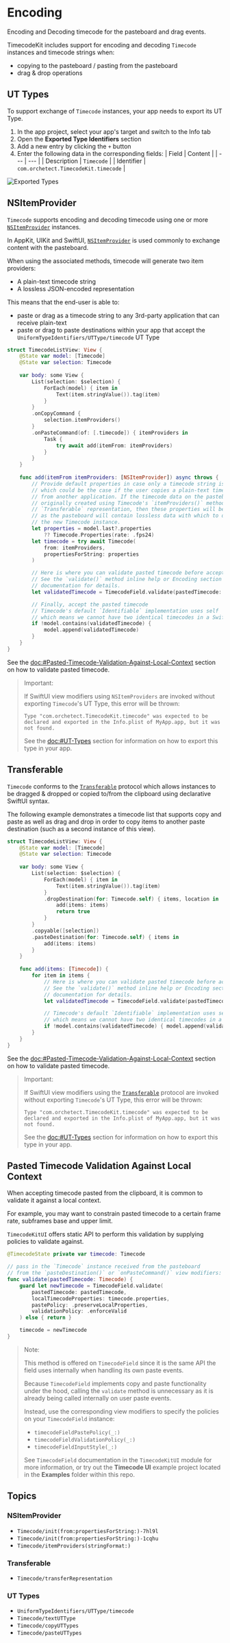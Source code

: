 # Encoding

Encoding and Decoding timecode for the pasteboard and drag events.

TimecodeKit includes support for encoding and decoding ``Timecode`` instances and timecode strings when:

- copying to the pasteboard / pasting from the pasteboard
- drag & drop operations

## UT Types

To support exchange of ``Timecode`` instances, your app needs to export its UT Type.

1. In the app project, select your app's target and switch to the Info tab
2. Open the **Exported Type Identifiers** section
3. Add a new entry by clicking the `+` button
4. Enter the following data in the corresponding fields:
   | Field | Content |
   | --- | --- |
   | Description | `Timecode` |
   | Identifier | `com.orchetect.TimecodeKit.timecode` |

![Exported Types](app-target-exported-types.png)

## NSItemProvider

``Timecode`` supports encoding and decoding timecode using one or more [`NSItemProvider`](https://developer.apple.com/documentation/foundation/nsitemprovider) instances.

In AppKit, UIKit and SwiftUI, [`NSItemProvider`](https://developer.apple.com/documentation/foundation/nsitemprovider) is used commonly to exchange content with the pasteboard.

When using the associated methods, timecode will generate two item providers:
- A plain-text timecode string
- A lossless JSON-encoded representation

This means that the end-user is able to:
- paste or drag as a timecode string to any 3rd-party application that can receive plain-text
- paste or drag to paste destinations within your app that accept the ``UniformTypeIdentifiers/UTType/timecode`` UT Type

```swift
struct TimecodeListView: View {
    @State var model: [Timecode]
    @State var selection: Timecode
    
    var body: some View {
        List(selection: $selection) {
            ForEach(model) { item in
                Text(item.stringValue()).tag(item)
            }
        }
        .onCopyCommand {
            selection.itemProviders()
        }
        .onPasteCommand(of: [.timecode]) { itemProviders in
            Task {
                try await add(itemFrom: itemProviders)
            }
        }
    }
    
    func add(itemFrom itemProviders: [NSItemProvider]) async throws {
        // Provide default properties in case only a timecode string is present,
        // which could be the case if the user copies a plain-text timecode string
        // from another application. If the timecode data on the pasteboard was
        // originally created using Timecode's `itemProviders()` method or its
        // `Transferable` representation, then these properties will be ignored,
        // as the pasteboard will contain lossless data with which to decode to
        // the new Timecode instance.
        let properties = model.last?.properties
            ?? Timecode.Properties(rate: .fps24)
        let timecode = try await Timecode(
            from: itemProviders,
            propertiesForString: properties
        )

        // Here is where you can validate pasted timecode before accepting it.
        // See the `validate()` method inline help or Encoding section in the
        // documentation for details. 
        let validatedTimecode = TimecodeField.validate(pastedTimecode: timecode, ... )

        // Finally, accept the pasted timecode
        // Timecode's default `Identifiable` implementation uses self
        // which means we cannot have two identical timecodes in a SwiftUI array
        if !model.contains(validatedTimecode) {
            model.append(validatedTimecode) 
        }
    }
}
```

See the <doc:#Pasted-Timecode-Validation-Against-Local-Context> section on how to validate pasted timecode.

> Important:
>
> If SwiftUI view modifiers using `NSItemProviders` are invoked without exporting `Timecode`'s UT Type, this error will be thrown:
> 
> `Type "com.orchetect.TimecodeKit.timecode" was expected to be declared and exported in the Info.plist of MyApp.app, but it was not found.`
> 
> See the <doc:#UT-Types> section for information on how to export this type in your app.

## Transferable

``Timecode`` conforms to the [`Transferable`](https://developer.apple.com/documentation/coretransferable/transferable) protocol which allows instances to be dragged & dropped or copied to/from the clipboard using declarative SwiftUI syntax.

The following example demonstrates a timecode list that supports copy and paste as well as drag and drop in order to copy items to another paste destination (such as a second instance of this view).

```swift
struct TimecodeListView: View {
    @State var model: [Timecode]
    @State var selection: Timecode
    
    var body: some View {
        List(selection: $selection) {
            ForEach(model) { item in
                Text(item.stringValue()).tag(item)
            }
            .dropDestination(for: Timecode.self) { items, location in
                add(items: items)
                return true
            }
        }
        .copyable([selection])
        .pasteDestination(for: Timecode.self) { items in
            add(items: items)
        }
    }
    
    func add(items: [Timecode]) {
        for item in items {
            // Here is where you can validate pasted timecode before accepting it.
            // See the `validate()` method inline help or Encoding section in the 
            // documentation for details. 
            let validatedTimecode = TimecodeField.validate(pastedTimecode: item, ... )

            // Timecode's default `Identifiable` implementation uses self
            // which means we cannot have two identical timecodes in a SwiftUI array
            if !model.contains(validatedTimecode) { model.append(validatedTimecode) }
        }
    }
}
```

See the <doc:#Pasted-Timecode-Validation-Against-Local-Context> section on how to validate pasted timecode.

> Important:
>
> If SwiftUI view modifiers using the [`Transferable`](https://developer.apple.com/documentation/coretransferable/transferable) protocol are invoked without exporting `Timecode`'s UT Type, this error will be thrown:
> 
> `Type "com.orchetect.TimecodeKit.timecode" was expected to be declared and exported in the Info.plist of MyApp.app, but it was not found.`
> 
> See the <doc:#UT-Types> section for information on how to export this type in your app. 

## Pasted Timecode Validation Against Local Context

When accepting timecode pasted from the clipboard, it is common to validate it against a local context.

For example, you may want to constrain pasted timecode to a certain frame rate, subframes base and upper limit.

`TimecodeKitUI` offers static API to perform this validation by supplying policies to validate against.

```swift
@TimecodeState private var timecode: Timecode

// pass in the `Timecode` instance received from the pasteboard
// from the `pasteDestination()` or `onPasteCommand()` view modifiers:
func validate(pastedTimecode: Timecode) {
    guard let newTimecode = TimecodeField.validate(
        pastedTimecode: pastedTimecode,
        localTimecodeProperties: timecode.properties,
        pastePolicy: .preserveLocalProperties,
        validationPolicy: .enforceValid
    ) else { return }

    timecode = newTimecode
}
```

> Note:
>
> This method is offered on `TimecodeField` since it is the same API the field uses internally when handling its own paste events.
> 
> Because `TimecodeField` implements copy and paste functionality under the hood, calling the `validate` method is unnecessary as it is already being called internally on user paste events.
>
> Instead, use the corresponding view modifiers to specify the policies on your `TimecodeField` instance:
>
> - `timecodeFieldPastePolicy(_:)`
> - `timecodeFieldValidationPolicy(_:)`
> - `timecodeFieldInputStyle(_:)`
> 
> See `TimecodeField` documentation in the `TimecodeKitUI` module for more information, or try out the **Timecode UI** example project located in the **Examples** folder within this repo.

## Topics

### NSItemProvider

- ``Timecode/init(from:propertiesForString:)-7hl9l``
- ``Timecode/init(from:propertiesForString:)-1cqhu``
- ``Timecode/itemProviders(stringFormat:)``

### Transferable

- ``Timecode/transferRepresentation``

### UT Types

- ``UniformTypeIdentifiers/UTType/timecode``
- ``Timecode/textUTType``
- ``Timecode/copyUTTypes``
- ``Timecode/pasteUTTypes``
